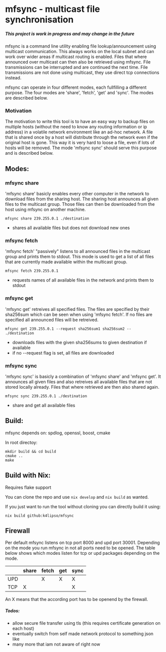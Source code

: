 # mfsync - multicast file synchronisation
##### This project is work in progress and may change in the future

mfsync is a command line utility enabling file lookup/announcement using multicast communication. This always works on the local subnet and can work over wider areas if multicast routing is enabled. 
Files that where announced over multicast can then also be retrieved using mfsync. File transmissions can be interrupted and are continued the next time. File transmissions are not done using multicast, they use direct tcp connections instead.

mfsync can operate in four different modes, each fullfilling a different purpose. The four modes are 'share', 'fetch', 'get' and 'sync'. The modes are described below.

### Motivation

The motivation to write this tool is to have an easy way to backup files on multiple hosts (without the need to know any routing information or ip address) in a volatile network environment like an ad-hoc network. A file that is shared once by a host will distribute through the network even if the original host is gone. This way it is very hard to loose a file, even if lots of hosts will be removed. The mode 'mfsync sync' should serve this purpose and is described below.

## Modes:
### mfsync share
'mfsync share' basicly enables every other computer in the network to download files from the sharing host.
The sharing host announces all given files to the multicast group. Those files can then be downloaded from the host using mfsync on another machine.
```
mfsync share 239.255.0.1 ./destination
```
  * shares all available files but does not download new ones

### mfsync fetch
'mfsync fetch' "passively" listens to all announced files in the multicast group and prints them to stdout. 
This mode is used to get a list of all files that are currently made available within the multicast group.
```
mfsync fetch 239.255.0.1
```
  * requests names of all available files in the network and prints them to stdout

### mfsync get
'mfsync get' retreives all specified files. The files are specified by their sha256sum which can be seen when using 'mfsync fetch'. If no files are specified all announced files will be retreived.

```
mfsync get 239.255.0.1 --request sha256sum1 sha256sum2 -- ./destination
```
  * downloads files with the given sha256sums to given destination if available
  * if no --request flag is set, all files are downloaded

### mfsync sync
'mfsync sync' is basicly a combination of 'mfsync share' and 'mfsync get'. It announces all given files and also retreives all available files that are not stored locally already. Files that where retrieved are then also shared again.
```
mfsync sync 239.255.0.1 ./destination
```
  * share and get all available files

## Build:
mfsync depends on: spdlog, openssl, boost, cmake

In root directoy:
```
mkdir build && cd build
cmake ..
make
```

## Build with Nix:
Requires flake support

You can clone the repo and use ```nix develop``` and ```nix build``` as wanted.

If you just want to run the tool without cloning you can directly build it using:
```
nix build github:k4lipso/mfsync
```

## Firewall
Per default mfsync listens on tcp port 8000 and upd port 30001. Depending on the mode you run mfsync in not all ports need to be opened.
The table below shows which modes listen for tcp or upd packages depending on the mode.

|                 | share           | fetch           | get             | sync            |
| --------------- | --------------- | --------------- | --------------- | --------------- |
| UPD             |                 | X               | X               | X               |
| TCP             | X               |                 |                 | X               |

An X means that the according port has to be openend by the firewall.

##### Todos:
* allow secure file transfer using tls (this requires certificate generation on each host)
* eventually switch from self made network protocol to something json like
* many more that iam not aware of right now
